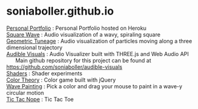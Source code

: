 # soniaboller.github.io
[Personal Portfolio](https://soniaboller.herokuapp.com/) : Personal Portfolio hosted on Heroku  
[Square Wave](https://soniaboller.github.io/squarewave/) : Audio visualization of a wavy, spiraling square  
[Geometric Tuneage](https://soniaboller.github.io/geometric-tuneage/) : Audio visualization of particles moving along a three dimensional trajectory  
[Audible Visuals](https://soniaboller.github.io/audible-visuals/) : Audio Visualizer built with THREE.js and Web Audio API  
&nbsp;&nbsp;&nbsp;&nbsp;&nbsp;&nbsp;Main github repository for this project can be found at https://github.com/soniaboller/audible-visuals  
[Shaders](https://soniaboller.github.io/shaders/) : Shader experiments  
[Color Theory](https://soniaboller.github.io/color-theory/) : Color game built with jQuery  
[Wave Painting](https://soniaboller.github.io/wave-painting/) : Pick a color and drag your mouse to paint in a wave-y circular motion  
[Tic Tac Nope](https://soniaboller.github.io/tictactoe/) : Tic Tac Toe 
